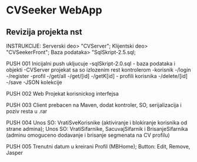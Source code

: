 # CVSeeker WebApp
Revizija projekta nst
--
INSTRUKCIJE: 
Serverski deo> "CVServer";
Klijentski deo> "CVSeekerFront";
Baza podataka> "SqlSkript-2.5.sql;

PUSH 001
  Inicijalni push ukljucuje
  -sqlSkript-2.0.sql - baza podataka i objekti
  -CVServer projekat sa so izlozenim rest kontrolerom
    -korisnik 
       -/login
       -/register
    -profil
       -/get/all
       -/get/[id]
       -/getK[id] - profili korisnika
       -/delete/[id]
       -/save
  -JSON kolekcije
  
  PUSH 002
    Web Projekat korisnickog interfejsa
    
  PUSH 003 
  Client prebacen na Maven, dodat kontroler, SO, serijalizacija i poziv resta u .rar
    
  PUSH 004
    Unos SO: VratiSveKorisnike (aktiviranje i blokiranje korisnika od strane admina);
    Unos SO: VratiSifarnike, SacuvajSifarnik i BrisanjeSifarnika (adminu omoguceno dodavanje i brisanje segmenata na CV profilu)
    
  PUSH 005
  Trenutni datum u kreirani Profil (MBHome); Button: Edit, Remove, Jasper




     
